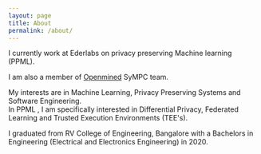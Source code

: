 ```yaml
---
layout: page
title: About
permalink: /about/
---
```


I currently work at Ederlabs on privacy preserving Machine learning (PPML).

I am also a member of [Openmined](https://www.openmined.org/) SyMPC team.

My interests are in Machine Learning, Privacy Preserving Systems and Software Engineering.<br />
In PPML , I am specifically interested in Differential Privacy, Federated Learning and Trusted Execution Environments (TEE's).

I graduated from RV College of Engineering, Bangalore with a Bachelors in Engineering (Electrical and Electronics Engineering) in 2020. 
